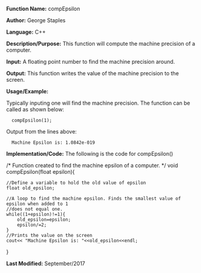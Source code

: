 **Function Name:**           compEpsilon

**Author:** George Staples

**Language:** C++

**Description/Purpose:** This function will compute the machine precision of a computer.

**Input:** A floating point number to find the machine precision around.

**Output:** This function writes the value of the machine precision to the screen.

**Usage/Example:**

Typically inputing one will find the machine precision. The function can be called as shown below:

      compEpsilon(1);
      
Output from the lines above:

      Machine Epsilon is: 1.0842e-019


**Implementation/Code:** The following is the code for compEpsilon()

/*
Function created to find the machine
epsilon of a computer.
*/
void compEpsilon(float epsilon){

    //Define a variable to hold the old value of epsilon
    float old_epsilon;

    //A loop to find the machine epsilon. Finds the smallest value of epsilon when added to 1
    //does not equal one.
    while((1+epsilon)!=1){
        old_epsilon=epsilon;
        epsilon/=2;
    }
    //Prints the value on the screen
    cout<< "Machine Epsilon is: "<<old_epsilon<<endl;
}

**Last Modified:** September/2017
